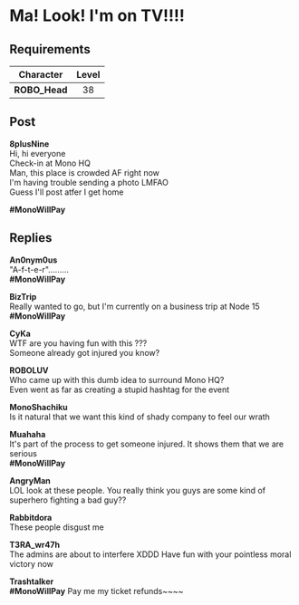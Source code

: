 # Ma! Look! I'm on TV!!!!
## Requirements
|  Character  |Level|
|-------------|:---:|
|**ROBO_Head**| 38  |

## Post
**8plusNine**<br>
Hi, hi everyone<br>
Check\-in at Mono HQ<br>
Man, this place is crowded AF right now<br>
I'm having trouble sending a photo LMFAO<br>
Guess I'll post atfer I get home

**\#MonoWillPay**
## Replies
**An0nym0us**<br>
"A\-f\-t\-e\-r".........<br>
 **\#MonoWillPay**

**BizTrip**<br>
Really wanted to go, but I'm currently on a business trip at Node 15 **\#MonoWillPay**

**CyKa**<br>
WTF are you having fun with this ???<br>
Someone already got injured you know?

**ROBOLUV**<br>
Who came up with this dumb idea to surround Mono HQ?<br>
Even went as far as creating a stupid hashtag for the event

**MonoShachiku**<br>
Is it natural that we want this kind of shady company to feel our wrath

**Muahaha**<br>
It's part of the process to get someone injured. It shows them that we are serious<br>
**\#MonoWillPay**

**AngryMan**<br>
LOL look at these people. You really think you guys are some kind of superhero fighting a bad guy??

**Rabbitdora**<br>
These people disgust me

**T3RA_wr47h**<br>
The admins are about to interfere XDDD Have fun with your pointless moral victory now

**Trashtalker**<br>
**\#MonoWillPay** Pay me my ticket refunds\~\~\~\~

